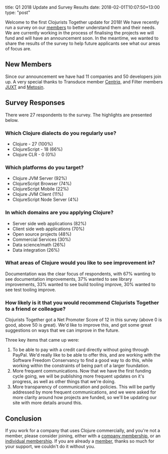 title: Q1 2018 Update and Survey Results
date: 2018-02-01T10:07:50+13:00
type: "post"

Welcome to the first Clojurists Together update for 2018! We have recently run a survey on our [members](/members/) to better understand them and their needs. We are currently working in the process of finalising the projects we will fund and will have an announcement soon. In the meantime, we wanted to share the results of the survey to help future applicants see what our areas of focus are.

## New Members

Since our announcement we have had 11 companies and 50 developers join up. A very special thanks to Transduce member [Centriq](https://centriqhome.com), and Filter members [JUXT](https://juxt.pro) and [Metosin](http://metosin.fi).

## Survey Responses

There were 27 respondents to the survey. The highlights are presented below.

### Which Clojure dialects do you regularly use?

* Clojure - 27 (100%)
* ClojureScript - 18 (66%)
* Clojure CLR - 0 (0%)

### Which platforms do you target?

* Clojure JVM Server (92%)
* ClojureScript Browser (74%)
* ClojureScript Mobile (22%)
* Clojure JVM Client (11%)
* ClojureScript Node Server (4%)

### In which domains are you applying Clojure?

* Server side web applications (82%)
* Client side web applications (70%)
* Open source projects (48%)
* Commercial Services (30%)
* Data science/math (26%)
* Data integration (26%)

### What areas of Clojure would you like to see improvement in?

Documentation was the clear focus of respondents, with 67% wanting to see documentation improvements, 37% wanted to see library improvements, 33% wanted to see build tooling improve, 30% wanted to see test tooling improve.

### How likely is it that you would recommend Clojurists Together to a friend or colleague?

Clojurists Together got a Net Promoter Score of 12 in this survey (above 0 is good, above 50 is great). We'd like to improve this, and got some great suggestions on ways that we can improve in the future.

Three key items that came up were:

1. To be able to pay with a credit card directly without going through PayPal. We'd really like to be able to offer this, and are working with the Software Freedom Conservancy to find a good way to do this, while working within the constraints of being part of a larger foundation.
2. More frequent communications. Now that we have the first funding cycle going, we will be publishing more frequent updates on it's progress, as well as other things that we're doing.
3. More transparency of communication and policies. This will be partly addressed by more frequent communications, and we were asked for more clarity around how projects are funded, so we'll be updating our site with more details around this.

## Conclusion

If you work for a company that uses Clojure commercially, and you're not a member, please consider joining, either with a [company membership](/companies/), or an [individual membership](/developers/). If you are already a [member](/members/), thanks so much for your support, we couldn't do it without you.
